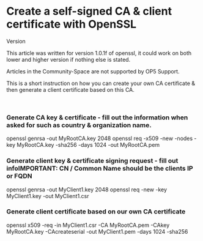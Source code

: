 # Create a self-signed CA & client certificate with OpenSSL

Version

This article was written for version 1.0.1f of openssl, it could work on both lower and higher version if nothing else is stated.

Articles in the Community-Space are not supported by OP5 Support.

This is a short instruction on how you can create your own CA certificate & then generate a client certificate based on this CA.

 

### Generate CA key & certificate - fill out the information when asked for such as country & organization name.

openssl genrsa -out MyRootCA.key 2048
openssl req -x509 -new -nodes -key MyRootCA.key -sha256 -days 1024 -out MyRootCA.pem

### Generate client key & certificate signing request - fill out infoIMPORTANT: CN / Common Name should be the clients IP or FQDN

openssl genrsa -out MyClient1.key 2048
openssl req -new -key MyClient1.key -out MyClient1.csr

### Generate client certificate based on our own CA certificate

openssl x509 -req -in MyClient1.csr -CA MyRootCA.pem -CAkey MyRootCA.key -CAcreateserial -out MyClient1.pem -days 1024 -sha256


